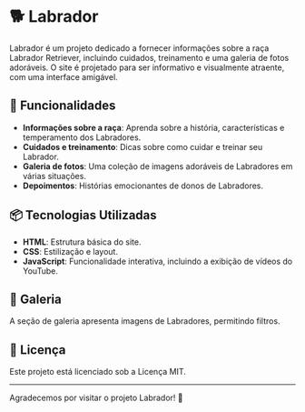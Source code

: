 # 🐕 Labrador

Labrador é um projeto dedicado a fornecer informações sobre a raça Labrador Retriever, incluindo cuidados, treinamento e uma galeria de fotos adoráveis. O site é projetado para ser informativo e visualmente atraente, com uma interface amigável.

## 🚀 Funcionalidades

- **Informações sobre a raça**: Aprenda sobre a história, características e temperamento dos Labradores.
- **Cuidados e treinamento**: Dicas sobre como cuidar e treinar seu Labrador.
- **Galeria de fotos**: Uma coleção de imagens adoráveis de Labradores em várias situações.
- **Depoimentos**: Histórias emocionantes de donos de Labradores.

## 📦 Tecnologias Utilizadas

- **HTML**: Estrutura básica do site.
- **CSS**: Estilização e layout.
- **JavaScript**: Funcionalidade interativa, incluindo a exibição de vídeos do YouTube.

## 📸 Galeria

A seção de galeria apresenta imagens de Labradores, permitindo filtros.

## 📄 Licença

Este projeto está licenciado sob a Licença MIT.

---

Agradecemos por visitar o projeto Labrador! 🐾